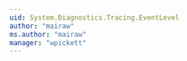 ```yaml
---
uid: System.Diagnostics.Tracing.EventLevel
author: "mairaw"
ms.author: "mairaw"
manager: "wpickett"
---
```


